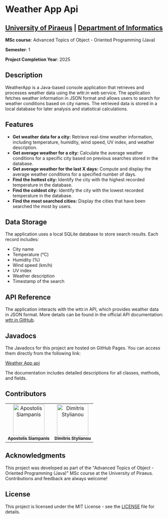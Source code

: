 # Weather App Api

## [University of Piraeus](https://www.unipi.gr/en/home/) | [Department of Informatics](https://cs.unipi.gr/en/)
**MSc course**: Advanced Topics of Object - Oriented Programming (Java)

**Semester**: 1

**Project Completion Year**: 2025

## Description
WeatherApp is a Java-based console application that retrieves and processes weather data using the wttr.in web service. The application fetches weather information in JSON format and allows users to search for weather conditions based on city names. The retrieved data is stored in a local database for later analysis and statistical calculations.

## Features
- **Get weather data for a city:** Retrieve real-time weather information, including temperature, humidity, wind speed, UV index, and weather description.
- **Get average weather for a city:** Calculate the average weather conditions for a specific city based on previous searches stored in the database.
- **Get average weather for the last X days:** Compute and display the average weather conditions for a specified number of days.
- **Find the hottest city:** Identify the city with the highest recorded temperature in the database.
- **Find the coldest city:** Identify the city with the lowest recorded temperature in the database.
- **Find the most searched cities:** Display the cities that have been searched the most by users.

## Data Storage
The application uses a local SQLite database to store search results. Each record includes:
- City name
- Temperature (°C)
- Humidity (%)
- Wind speed (km/h)
- UV index
- Weather description
- Timestamp of the search

## API Reference
The application interacts with the wttr.in API, which provides weather data in JSON format. More details can be found in the official API documentation: [wttr.in GitHub](https://github.com/chubin/wttr.in?#readme).

## Javadocs
The Javadocs for this project are hosted on GitHub Pages. You can access them directly from the following link:

[Weather App api](https://apostolissiampanis.github.io/Weather-App-API/)

The documentation includes detailed descriptions for all classes, methods, and fields.

## Contributors
<table>
  <tr>
    <td align="center"><a href="https://github.com/ApostolisSiampanis"><img src="https://avatars.githubusercontent.com/u/75365398?v=4" width="100px;" alt="Apostolis Siampanis"/><br /><sub><b>Apostolis Siampanis</b></sub></a><br /></td>
    <td align="center"><a href="https://github.com/dimitrisstyl7"><img src="https://avatars.githubusercontent.com/u/75742419?v=4" width="100px;" alt="Dimitris Stylianou"/><br /><sub><b>Dimitris Stylianou</b></sub></a><br /></td>
  </tr>
</table>

## Acknowledgments
This project was developed as part of the "Advanced Topics of Object - Oriented Programming (Java)" MSc course at the University of Piraeus. Contributions and feedback are always welcome!

## License
This project is licensed under the MIT License - see the [LICENSE](LICENSE) file for details.
